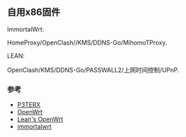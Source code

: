 ## 自用x86固件


ImmortalWrt:

HomeProxy/OpenClash//KMS/DDNS-Go/MihomoTProxy.

LEAN:

OpenClash/KMS/DDNS-Go/PASSWALL2/上网时间控制/UPnP.

### 参考

- [P3TERX](https://github.com/P3TERX/Actions-OpenWrt)
- [OpenWrt](https://github.com/openwrt/openwrt)
- [Lean's OpenWrt](https://github.com/coolsnowwolf/lede)
- [immortalwrt](https://github.com/immortalwrt/immortalwrt)
